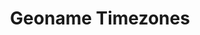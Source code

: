 ---
title: Geoname Timezones
dataset_id: geonames_timezone
contributors:
- github: datumorphism
  name: Datumorphism
data:
- fields:
  - description: Alpha 2 country code
    name: country_code
  - description: IANA timezone id, www.iana.org
    name: timezone_id
  - description: GMT offset in January 1st
    name: gmt_offset
  - description: Day light saving offset in July 1st
    name: dst_offset
  - description: Raw offset, independant of DST
    name: raw_offset
  format: csv
  name: timezones in csv format
  path: dataset/geonames_timezone.csv
  size: 14K
  updated_at: '2020-02-12'
- fields:
  - description: Alpha 2 country code
    name: country_code
  - description: IANA timezone id, www.iana.org
    name: timezone_id
  - description: GMT offset in January 1st
    name: gmt_offset
  - description: Day light saving offset in July 1st
    name: dst_offset
  - description: Raw offset, independant of DST
    name: raw_offset
  format: json
  path: dataset/geonames_timezone.json
  size: 58K
  updated_at: '2020-02-12'
description: IANA Timezone IDs in different countries from Geonames
name: Geoname Timezones
references:
- link: https://download.geonames.org/export/dump/
  name: Geonames Download Server
repository: datumorphism/geonames-timezones
tags:
- Geo

---